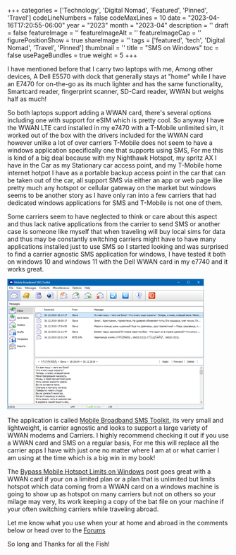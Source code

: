﻿+++
categories = ['Technology', 'Digital Nomad', 'Featured', 'Pinned', 'Travel']
codeLineNumbers = false
codeMaxLines = 10
date = "2023-04-16T17:20:55-06:00"
year = "2023"
month = "2023-04"
description = ''
draft = false
featureImage = ''
featureImageAlt = ''
featureImageCap = ''
figurePositionShow = true
shareImage = ''
tags = ['featured', 'tech', 'Digital Nomad', 'Travel', 'Pinned']
thumbnail = ''
title = "SMS on Windows"
toc = false
usePageBundles = true
weight = 5
+++

I have mentioned before that I carry two laptops with me, Among other devices, A Dell E5570 with dock that generally stays at "home" while I have an E7470 for on-the-go as its much lighter and has the same functionality, Smartcard reader, fingerprint scanner, SD-Card reader, WWAN but weighs half as much!

So both laptops support adding a WWAN card, there's several options including one with support for eSIM which is pretty cool. So anyway I have the WWAN LTE card installed in my e7470 with a T-Mobile unlimited sim, it worked out of the box with the drivers included for the WWAN card however unlike a lot of over carriers T-Mobile does not seem to have a windows application specifically one that supports using SMS, For me this is kind of a big deal because with my Nighthawk Hotspot, my spritz AX I have in the Car as my Stationary car access point, and my T-Mobile home internet hotpot I have as a portable backup access point in the car that can be taken out of the car, all support SMS via either an app or web page like pretty much any hotspot or cellular gateway on the market but windows seems to be another story as I have only ran into a few carriers that had dedicated windows applications for SMS and T-Mobile is not one of them.

Some carriers seem to have neglected to think or care about this aspect and thus lack native applications from the carrier to send SMS or another case is someone like myself that when traveling will buy local sims for data and thus may be constantly switching carriers might have to have many applications installed just to use SMS so I started looking and was surprised to find a carrier agnostic SMS application for windows, I have tested it both on windows 10 and windows 11 with the Dell WWAN card in my e7740 and it works great. 

![Mobile Broadband SMS Toolkit](v1.1.0.9-application-preview.png)


The application is called [Mobile Broadband SMS Toolkit](http://awx.black-it.eu/en/software/mobile%20broadband%20sms%20toolkit/index.htm), its very small and lightweight, is carrier agnostic and looks to support a large variety of WWAN modems and Carriers. I highly recommend checking it out if you use a WWAN card and SMS on a regular basis, For me this will replace all the carrier apps I have with just one no matter where I am at or what carrier I am using at the time which is a big win in my book! 

The [Bypass Mobile Hotspot Limits on Windows](https://techrelay.xyz/post/bypass-mobile-hotspot-windows/) post goes great with a WWAN card if your on a limited plan or a plan that is unlimited but limits hotspot which data coming from a WWAN card on a windows machine is going to show up as hotspot on many carriers but not on others so your milage may very, Its work keeping a copy of the bat file on your machine if your often switching carriers while traveling abroad. 

Let me know what you use when your at home and abroad in the comments below or head over to the [Forums](https://forum.techrelay.xyz/)

So long and Thanks for all the Fish!


